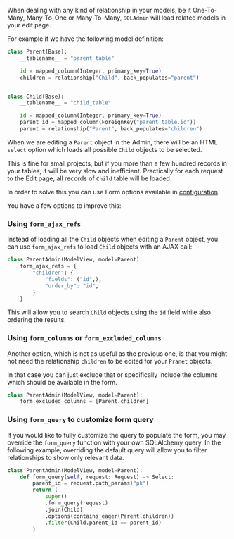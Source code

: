 When dealing with any kind of relationship in your models,
be it One-To-Many, Many-To-One or Many-To-Many,
`SQLAdmin` will load related models in your edit page.

For example if we have the following model definition:

```python
class Parent(Base):
    __tablename__ = "parent_table"

    id = mapped_column(Integer, primary_key=True)
    children = relationship("Child", back_populates="parent")


class Child(Base):
    __tablename__ = "child_table"

    id = mapped_column(Integer, primary_key=True)
    parent_id = mapped_column(ForeignKey("parent_table.id"))
    parent = relationship("Parent", back_populates="children")
```

When we are editing a `Parent` object in the Admin,
there will be an HTML `select` option which loads all possible `Child` objects to be selected.

This is fine for small projects, but if you more than a few hundred records in your tables,
it will be very slow and inefficient.
Practically for each request to the Edit page, all records of `Child` table will be loaded.

In order to solve this you can use Form options available in [configuration](./../configurations.md#form-options).

You have a few options to improve this:

### Using `form_ajax_refs`

Instead of loading all the `Child` objects when editing a `Parent` object,
you can use `form_ajax_refs` to load `Child` objects with an AJAX call:

```py
class ParentAdmin(ModelView, model=Parent):
    form_ajax_refs = {
        "children": {
            "fields": ("id",),
            "order_by": "id",
        }
    }
```

This will allow you to search `Child` objects using the `id` field while also ordering the results.

### Using `form_columns` or `form_excluded_columns`

Another option, which is not as useful as the previous one, is that you might not need
the relationship `children` to be edited for your `Pranet` objects.

In that case you can just exclude that or specifically include the columns
which should be available in the form.

```py
class ParentAdmin(ModelView, model=Parent):
    form_excluded_columns = [Parent.children]
```

### Using `form_query` to customize form query

If you would like to fully customize the query to populate the form, you may override the
`form_query` function with your own SQLAlchemy query. In the following example, overriding the 
default query will allow you to filter relationships to show only relevant data.

```py
class ParentAdmin(ModelView, model=Parent):
    def form_query(self, request: Request) -> Select:
        parent_id = request.path_params["pk"]
        return (
            super()
            .form_query(request)
            .join(Child)
            .options(contains_eager(Parent.children))
            .filter(Child.parent_id == parent_id)
        )
```
